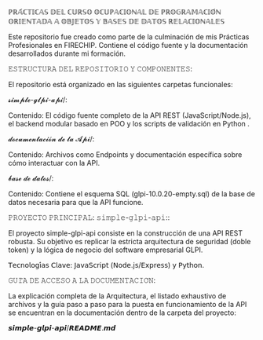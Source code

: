 
ℙℝ𝔸́ℂ𝕋𝕀ℂ𝔸𝕊 𝔻𝔼𝕃 ℂ𝕌ℝ𝕊𝕆 𝕆ℂ𝕌ℙ𝔸ℂ𝕀𝕆ℕ𝔸𝕃 𝔻𝔼 ℙℝ𝕆𝔾ℝ𝔸𝕄𝔸ℂ𝕀𝕆́ℕ 𝕆ℝ𝕀𝔼ℕ𝕋𝔸𝔻𝔸 𝔸 𝕆𝔹𝕁𝔼𝕋𝕆𝕊 𝕐 𝔹𝔸𝕊𝔼𝕊 𝔻𝔼 𝔻𝔸𝕋𝕆𝕊 ℝ𝔼𝕃𝔸ℂ𝕀𝕆ℕ𝔸𝕃𝔼𝕊

Este repositorio fue creado como parte de la culminación de mis Prácticas Profesionales en FIRECHIP. Contiene el código fuente y la documentación desarrollados durante mi formación.

𝙴𝚂𝚃𝚁𝚄𝙲𝚃𝚄𝚁𝙰 𝙳𝙴𝙻 𝚁𝙴𝙿𝙾𝚂𝙸𝚃𝙾𝚁𝙸𝙾 𝚈 𝙲𝙾𝙼𝙿𝙾𝙽𝙴𝙽𝚃𝙴𝚂:

El repositorio está organizado en las siguientes carpetas funcionales:

𝓼𝓲𝓶𝓹𝓵𝓮-𝓰𝓵𝓹𝓲-𝓪𝓹𝓲/:

Contenido: El código fuente completo de la API REST (JavaScript/Node.js), el backend modular basado en POO y los scripts de validación en Python .

𝓭𝓸𝓬𝓾𝓶𝓮𝓷𝓽𝓪𝓬𝓲𝓸́𝓷 𝓭𝓮 𝓵𝓪 𝓐𝓹𝓲/:

Contenido: Archivos como Endpoints y documentación específica sobre cómo interactuar con la API.

𝓫𝓪𝓼𝓮 𝓭𝓮 𝓭𝓪𝓽𝓸𝓼/:

Contenido: Contiene el esquema SQL (glpi-10.0.20-empty.sql) de la base de datos necesaria para que la API funcione.

𝙿𝚁𝙾𝚈𝙴𝙲𝚃𝙾 𝙿𝚁𝙸𝙽𝙲𝙸𝙿𝙰𝙻: 𝚜𝚒𝚖𝚙𝚕𝚎-𝚐𝚕𝚙𝚒-𝚊𝚙𝚒::

El proyecto simple-glpi-api consiste en la construcción de una API REST robusta. Su objetivo es replicar la estricta arquitectura de seguridad (doble token) y la lógica de negocio del software empresarial GLPI.

𝖳𝖾𝖼𝗇𝗈𝗅𝗈𝗀𝗂́𝖺𝗌 𝖢𝗅𝖺𝗏𝖾: 𝖩𝖺𝗏𝖺𝖲𝖼𝗋𝗂𝗉𝗍 (𝖭𝗈𝖽𝖾.𝗃𝗌/𝖤𝗑𝗉𝗋𝖾𝗌𝗌) 𝗒 𝖯𝗒𝗍𝗁𝗈𝗇.

𝙶𝚄𝙸́𝙰 𝙳𝙴 𝙰𝙲𝙲𝙴𝚂𝙾 𝙰 𝙻𝙰 𝙳𝙾𝙲𝚄𝙼𝙴𝙽𝚃𝙰𝙲𝙸𝙾́𝙽:

La explicación completa de la Arquitectura, el listado exhaustivo de archivos y la guía paso a paso para la puesta en funcionamiento de la API se encuentran en la documentación dentro de la carpeta del proyecto:

𝙨𝙞𝙢𝙥𝙡𝙚-𝙜𝙡𝙥𝙞-𝙖𝙥𝙞/𝙍𝙀𝘼𝘿𝙈𝙀.𝙢𝙙
